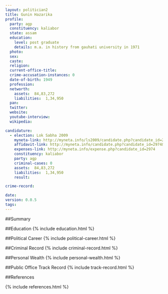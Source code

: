 ```yaml
---
layout: politician2
title: Gunin Hazarika
profile: 
  party: agp
  constituency: kaliabor
  state: assam
  education: 
    level: post graduate
    details: m.a. in history from gauhati university in 1971
  photo: 
  sex: 
  caste: 
  religion: 
  current-office-title: 
  crime-accusation-instances: 0
  date-of-birth: 1949
  profession: 
  networth: 
    assets:  84,83,272
    liabilities:  1,34,950
  pan: 
  twitter: 
  website: 
  youtube-interview: 
  wikipedia: 

candidature: 
  - election: Lok Sabha 2009
    myneta-link: http://myneta.info/ls2009/candidate.php?candidate_id=2974
    affidavit-link: http://myneta.info/candidate.php?candidate_id=2974&scan=original
    expenses-link: http://myneta.info/expense.php?candidate_id=2974
    constituency: kaliabor 
    party: agp
    criminal-cases: 0
    assets:  84,83,272
    liabilities:  1,34,950
    result:  

crime-record: 

date: 
version: 0.0.5
tags: 
---
```

##Summary


##Education
{% include education.html %}


##Political Career
{% include political-career.html %}


##Criminal Record
{% include criminal-record.html %}


##Personal Wealth
{% include personal-wealth.html %}


##Public Office Track Record
{% include track-record.html %}


##References


{% include references.html %}